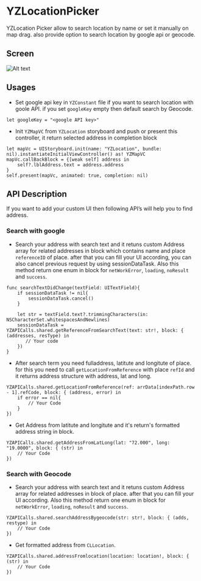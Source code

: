 # YZLocationPicker
YZLocation Picker allow to search location by name or set it manually on map drag. also provide option to search location by google api or geocode.

## Screen
![Alt text](/../ScreenShots/screen.gif?raw=true "Optional Title")

## Usages
+ Set google api key in `YZConstant` file if you want to search location with goole API. if you set `googleKey` empty then default search by Geocode.
```
let googleKey = "<google API key>"
```

+ Init `YZMapVC` from `YZLocation` storyboard and push or present this controller, it return selected address in completion block
```
let mapVc = UIStoryboard.init(name: "YZLocation", bundle: nil).instantiateInitialViewController() as! YZMapVC
mapVc.callBackBlock = {[weak self] address in
    self?.lblAddress.text = address.address
}
self.present(mapVc, animated: true, completion: nil)
```

## API Description
If you want to add your custom UI then following API’s will help you to find address.

### Search with google
+ Search your address with search text and it retuns custom Address array for related addresses in block which contains name and place `referenceID` of place. after that you can fill your UI according, you can also cancel previous request by using sessionDataTask. Also this method return one enum in block for `netWorkError`, `loading`, `noResult` and `success`.

```
func searchTextDidChange(textField: UITextField){
    if sessionDataTask != nil{
        sessionDataTask.cancel()
    }

    let str = textField.text?.trimmingCharacters(in: NSCharacterSet.whitespacesAndNewlines)
    sessionDataTask = YZAPICalls.shared.getReferenceFromSearchText(text: str!, block: { (addresses, resType) in
       // Your code
    })
}
```

+ After search term you need fulladdress, latitute and longitute of place. for this you need to call `getLocationFromReference` with place `refId` and it returns address structure with address, lat and long.

```
YZAPICalls.shared.getLocationFromReference(ref: arrData[indexPath.row - 1].refCode, block: { (address, error) in
    if error == nil{
        // Your Code
    }
})
```

+ Get Address from latitute and longitute and it's return's formatted address string in block.
```
YZAPICalls.shared.getAddressFromLatLong(lat: "72.000", long: "19.0000", block: { (str) in
    // Your Code
})
```

### Search with Geocode
+ Search your address with search text and it retuns custom Address array for related addresses in block of place. after that you can fill your UI according. Also this method return one enum in block for `netWorkError`, `loading`, `noResult` and `success`.
```
YZAPICalls.shared.searchAddressBygeocode(str: str!, block: { (adds, restype) in
    // Your Code
})
```

+ Get formatted address from `CLLocation`.
```
YZAPICalls.shared.addressFromlocation(location: location!, block: { (str) in
    // Your Code
})
```

